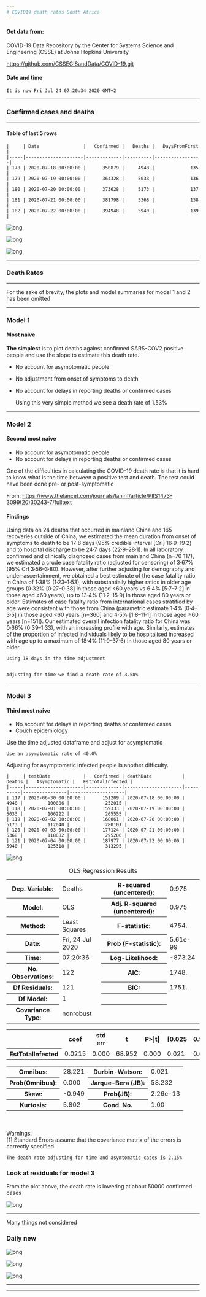 ```yaml
---
# COVID19 death rates South Africa
---
```


#### Get data from:

COVID-19 Data Repository by the Center for Systems Science and Engineering (CSSE) at Johns Hopkins University


https://github.com/CSSEGISandData/COVID-19.git

#### Date and time

    It is now Fri Jul 24 07:20:34 2020 GMT+2


---

### Confirmed cases and deaths

---

#### Table of last 5 rows

    |     | Date                |   Confirmed |   Deaths |   DaysFromFirst |
    |-----|---------------------|-------------|----------|-----------------|
    | 178 | 2020-07-18 00:00:00 |      350879 |     4948 |             135 |
    | 179 | 2020-07-19 00:00:00 |      364328 |     5033 |             136 |
    | 180 | 2020-07-20 00:00:00 |      373628 |     5173 |             137 |
    | 181 | 2020-07-21 00:00:00 |      381798 |     5368 |             138 |
    | 182 | 2020-07-22 00:00:00 |      394948 |     5940 |             139 |



![png](SA_cov_dr_files/SA_cov_dr_11_0.png)



![png](SA_cov_dr_files/SA_cov_dr_12_0.png)



![png](SA_cov_dr_files/SA_cov_dr_15_0.png)


---

### Death Rates

---

For the sake of brevity, the plots and model summaries for model 1 and 2 has been omitted

---
### Model 1
#### Most naive

**The simplest** is to plot deaths against confirmed SARS-COV2 positive people and use the slope to estimate this death rate.

* No account for asymptomatic people
* No adjustment from onset of symptoms to death
* No account for delays in reporting deaths or confirmed cases

    Using this very simple method we see a death rate of 1.53%


---
### Model 2
#### Second most naive

* No account for asymptomatic people
* No account for delays in reporting deaths or confirmed cases

One of the difficulties in calculating the COVID-19 death rate is that it is hard to know what is the time between a positive test and death.  The test could have been done pre- or post-symptomatic

From: https://www.thelancet.com/journals/laninf/article/PIIS1473-3099(20)30243-7/fulltext

#### Findings

Using data on 24 deaths that occurred in mainland China and 165 recoveries outside of China, we estimated the mean duration from onset of symptoms to death to be 17·8 days (95% credible interval [CrI] 16·9–19·2) and to hospital discharge to be 24·7 days (22·9–28·1). In all laboratory confirmed and clinically diagnosed cases from mainland China (n=70 117), we estimated a crude case fatality ratio (adjusted for censoring) of 3·67% (95% CrI 3·56–3·80). However, after further adjusting for demography and under-ascertainment, we obtained a best estimate of the case fatality ratio in China of 1·38% (1·23–1·53), with substantially higher ratios in older age groups (0·32% [0·27–0·38] in those aged <60 years vs 6·4% [5·7–7·2] in those aged ≥60 years), up to 13·4% (11·2–15·9) in those aged 80 years or older. Estimates of case fatality ratio from international cases stratified by age were consistent with those from China (parametric estimate 1·4% [0·4–3·5] in those aged <60 years [n=360] and 4·5% [1·8–11·1] in those aged ≥60 years [n=151]). Our estimated overall infection fatality ratio for China was 0·66% (0·39–1·33), with an increasing profile with age. Similarly, estimates of the proportion of infected individuals likely to be hospitalised increased with age up to a maximum of 18·4% (11·0–37·6) in those aged 80 years or older.

    Using 18 days in the time adjustment


    Adjusting for time we find a death rate of 3.58%


---

### Model 3
#### Third most naive

* No account for delays in reporting deaths or confirmed cases
* Couch epidemiology

Use the time adjusted dataframe and adjust for asymptomatic

    Use an asymptomatic rate of 40.0%


Adjusting for asymptomatic infected people is another difficulty.  

    |     | testDate            |   Confirmed | deathDate           |   Deaths |   Asymptomatic |   EstTotalInfected |
    |-----|---------------------|-------------|---------------------|----------|----------------|--------------------|
    | 117 | 2020-06-30 00:00:00 |      151209 | 2020-07-18 00:00:00 |     4948 |         100806 |             252015 |
    | 118 | 2020-07-01 00:00:00 |      159333 | 2020-07-19 00:00:00 |     5033 |         106222 |             265555 |
    | 119 | 2020-07-02 00:00:00 |      168061 | 2020-07-20 00:00:00 |     5173 |         112040 |             280101 |
    | 120 | 2020-07-03 00:00:00 |      177124 | 2020-07-21 00:00:00 |     5368 |         118082 |             295206 |
    | 121 | 2020-07-04 00:00:00 |      187977 | 2020-07-22 00:00:00 |     5940 |         125318 |             313295 |



![png](SA_cov_dr_files/SA_cov_dr_38_0.png)





<table class="simpletable">
<caption>OLS Regression Results</caption>
<tr>
  <th>Dep. Variable:</th>         <td>Deaths</td>      <th>  R-squared (uncentered):</th>      <td>   0.975</td>
</tr>
<tr>
  <th>Model:</th>                   <td>OLS</td>       <th>  Adj. R-squared (uncentered):</th> <td>   0.975</td>
</tr>
<tr>
  <th>Method:</th>             <td>Least Squares</td>  <th>  F-statistic:       </th>          <td>   4754.</td>
</tr>
<tr>
  <th>Date:</th>             <td>Fri, 24 Jul 2020</td> <th>  Prob (F-statistic):</th>          <td>5.61e-99</td>
</tr>
<tr>
  <th>Time:</th>                 <td>07:20:36</td>     <th>  Log-Likelihood:    </th>          <td> -873.24</td>
</tr>
<tr>
  <th>No. Observations:</th>      <td>   122</td>      <th>  AIC:               </th>          <td>   1748.</td>
</tr>
<tr>
  <th>Df Residuals:</th>          <td>   121</td>      <th>  BIC:               </th>          <td>   1751.</td>
</tr>
<tr>
  <th>Df Model:</th>              <td>     1</td>      <th>                     </th>              <td> </td>   
</tr>
<tr>
  <th>Covariance Type:</th>      <td>nonrobust</td>    <th>                     </th>              <td> </td>   
</tr>
</table>
<table class="simpletable">
<tr>
          <td></td>            <th>coef</th>     <th>std err</th>      <th>t</th>      <th>P>|t|</th>  <th>[0.025</th>    <th>0.975]</th>  
</tr>
<tr>
  <th>EstTotalInfected</th> <td>    0.0215</td> <td>    0.000</td> <td>   68.952</td> <td> 0.000</td> <td>    0.021</td> <td>    0.022</td>
</tr>
</table>
<table class="simpletable">
<tr>
  <th>Omnibus:</th>       <td>28.221</td> <th>  Durbin-Watson:     </th> <td>   0.021</td>
</tr>
<tr>
  <th>Prob(Omnibus):</th> <td> 0.000</td> <th>  Jarque-Bera (JB):  </th> <td>  58.232</td>
</tr>
<tr>
  <th>Skew:</th>          <td>-0.949</td> <th>  Prob(JB):          </th> <td>2.26e-13</td>
</tr>
<tr>
  <th>Kurtosis:</th>      <td> 5.802</td> <th>  Cond. No.          </th> <td>    1.00</td>
</tr>
</table><br/><br/>Warnings:<br/>[1] Standard Errors assume that the covariance matrix of the errors is correctly specified.



    The death rate adjusting for time and asymtomatic cases is 2.15%


### Look at residuals for model 3


From the plot above, the death rate is lowering at about 50000 confirmed cases


![png](SA_cov_dr_files/SA_cov_dr_42_0.png)


---
Many things not considered

### Daily new


![png](SA_cov_dr_files/SA_cov_dr_46_0.png)



![png](SA_cov_dr_files/SA_cov_dr_47_0.png)



![png](SA_cov_dr_files/SA_cov_dr_48_0.png)


---

---
